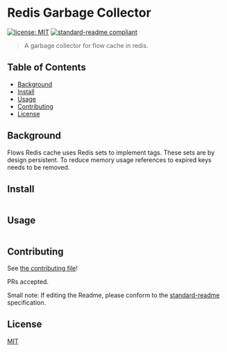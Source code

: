 # Redis Garbage Collector

[![license: MIT](https://img.shields.io/badge/License-MIT-yellow.svg)](https://opensource.org/licenses/MIT)
[![standard-readme compliant](https://img.shields.io/badge/readme%20style-standard-brightgreen.svg?style=flat-square)](https://github.com/RichardLitt/standard-readme)

>A garbage collector for flow cache in redis.

## Table of Contents

- [Background](#background)
- [Install](#install)
- [Usage](#usage)
- [Contributing](#contributing)
- [License](#license)

## Background

Flows Redis cache uses Redis sets to implement tags. These sets are by design persistent. To reduce memory usage references to expired keys needs to be removed.

## Install

```
```

## Usage

```
```

## Contributing

See [the contributing file](CONTRIBUTING.md)!

PRs accepted.

Small note: If editing the Readme, please conform to the [standard-readme](https://github.com/RichardLitt/standard-readme) specification.

## License

[MIT](LICENSE)
